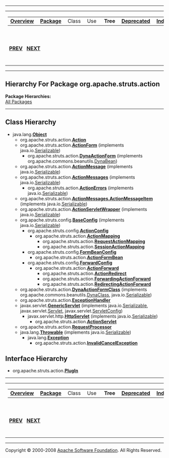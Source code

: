 ------------------------------------------------------------------------

<span id="navbar_top"></span> [](#skip-navbar_top "Skip navigation links")

<table>
<colgroup>
<col width="50%" />
<col width="50%" />
</colgroup>
<tbody>
<tr class="odd">
<td align="left"><span id="navbar_top_firstrow"></span>
<table>
<tbody>
<tr class="odd">
<td align="left"><a href="../../../../overview-summary.html.md"><strong>Overview</strong></a> </td>
<td align="left"><a href="package-summary.html.md"><strong>Package</strong></a> </td>
<td align="left">Class </td>
<td align="left">Use </td>
<td align="left"> <strong>Tree</strong> </td>
<td align="left"><a href="../../../../deprecated-list.html.md"><strong>Deprecated</strong></a> </td>
<td align="left"><a href="../../../../index-all.html.md"><strong>Index</strong></a> </td>
<td align="left"><a href="../../../../help-doc.html.md"><strong>Help</strong></a> </td>
</tr>
</tbody>
</table></td>
<td align="left"></td>
</tr>
<tr class="even">
<td align="left"> <a href="../../../../org/apache/struts/package-tree.html.md"><strong>PREV</strong></a>   <a href="../../../../org/apache/struts/chain/package-tree.html"><strong>NEXT</strong></a></td>
<td align="left"><a href="../../../../index.html.md?org/apache/struts/action/package-tree.html"><strong>FRAMES</strong></a>    <a href="package-tree.html"><strong>NO FRAMES</strong></a>    
<a href="../../../../allclasses-noframe.html.md"><strong>All Classes</strong></a></td>
</tr>
</tbody>
</table>

<span id="skip-navbar_top"></span>

------------------------------------------------------------------------

Hierarchy For Package org.apache.struts.action
----------------------------------------------

**Package Hierarchies:**  
[All Packages](../../../../overview-tree.html.md)

------------------------------------------------------------------------

Class Hierarchy
---------------

-   java.lang.[**Object**](http://java.sun.com/j2se/1.4.2/docs/api/java/lang/Object.html.md?is-external=true "class or interface in java.lang")
    -   org.apache.struts.action.[**Action**](../../../../org/apache/struts/action/Action.html.md "class in org.apache.struts.action")
    -   org.apache.struts.action.[**ActionForm**](../../../../org/apache/struts/action/ActionForm.html.md "class in org.apache.struts.action") (implements java.io.[Serializable](http://java.sun.com/j2se/1.4.2/docs/api/java/io/Serializable.html?is-external=true "class or interface in java.io"))
        -   org.apache.struts.action.[**DynaActionForm**](../../../../org/apache/struts/action/DynaActionForm.html.md "class in org.apache.struts.action") (implements org.apache.commons.beanutils.[DynaBean](http://commons.apache.org/beanutils/apidocs/org/apache/commons/beanutils/DynaBean.html?is-external=true "class or interface in org.apache.commons.beanutils"))
    -   org.apache.struts.action.[**ActionMessage**](../../../../org/apache/struts/action/ActionMessage.html.md "class in org.apache.struts.action") (implements java.io.[Serializable](http://java.sun.com/j2se/1.4.2/docs/api/java/io/Serializable.html?is-external=true "class or interface in java.io"))
    -   org.apache.struts.action.[**ActionMessages**](../../../../org/apache/struts/action/ActionMessages.html.md "class in org.apache.struts.action") (implements java.io.[Serializable](http://java.sun.com/j2se/1.4.2/docs/api/java/io/Serializable.html?is-external=true "class or interface in java.io"))
        -   org.apache.struts.action.[**ActionErrors**](../../../../org/apache/struts/action/ActionErrors.html.md "class in org.apache.struts.action") (implements java.io.[Serializable](http://java.sun.com/j2se/1.4.2/docs/api/java/io/Serializable.html?is-external=true "class or interface in java.io"))
    -   org.apache.struts.action.[**ActionMessages.ActionMessageItem**](../../../../org/apache/struts/action/ActionMessages.ActionMessageItem.html.md "class in org.apache.struts.action") (implements java.io.[Serializable](http://java.sun.com/j2se/1.4.2/docs/api/java/io/Serializable.html?is-external=true "class or interface in java.io"))
    -   org.apache.struts.action.[**ActionServletWrapper**](../../../../org/apache/struts/action/ActionServletWrapper.html.md "class in org.apache.struts.action") (implements java.io.[Serializable](http://java.sun.com/j2se/1.4.2/docs/api/java/io/Serializable.html?is-external=true "class or interface in java.io"))
    -   org.apache.struts.config.[**BaseConfig**](../../../../org/apache/struts/config/BaseConfig.html.md "class in org.apache.struts.config") (implements java.io.[Serializable](http://java.sun.com/j2se/1.4.2/docs/api/java/io/Serializable.html?is-external=true "class or interface in java.io"))
        -   org.apache.struts.config.[**ActionConfig**](../../../../org/apache/struts/config/ActionConfig.html.md "class in org.apache.struts.config")
            -   org.apache.struts.action.[**ActionMapping**](../../../../org/apache/struts/action/ActionMapping.html.md "class in org.apache.struts.action")
                -   org.apache.struts.action.[**RequestActionMapping**](../../../../org/apache/struts/action/RequestActionMapping.html.md "class in org.apache.struts.action")
                -   org.apache.struts.action.[**SessionActionMapping**](../../../../org/apache/struts/action/SessionActionMapping.html.md "class in org.apache.struts.action")
        -   org.apache.struts.config.[**FormBeanConfig**](../../../../org/apache/struts/config/FormBeanConfig.html.md "class in org.apache.struts.config")
            -   org.apache.struts.action.[**ActionFormBean**](../../../../org/apache/struts/action/ActionFormBean.html.md "class in org.apache.struts.action")
        -   org.apache.struts.config.[**ForwardConfig**](../../../../org/apache/struts/config/ForwardConfig.html.md "class in org.apache.struts.config")
            -   org.apache.struts.action.[**ActionForward**](../../../../org/apache/struts/action/ActionForward.html.md "class in org.apache.struts.action")
                -   org.apache.struts.action.[**ActionRedirect**](../../../../org/apache/struts/action/ActionRedirect.html.md "class in org.apache.struts.action")
                -   org.apache.struts.action.[**ForwardingActionForward**](../../../../org/apache/struts/action/ForwardingActionForward.html.md "class in org.apache.struts.action")
                -   org.apache.struts.action.[**RedirectingActionForward**](../../../../org/apache/struts/action/RedirectingActionForward.html.md "class in org.apache.struts.action")
    -   org.apache.struts.action.[**DynaActionFormClass**](../../../../org/apache/struts/action/DynaActionFormClass.html.md "class in org.apache.struts.action") (implements org.apache.commons.beanutils.[DynaClass](http://commons.apache.org/beanutils/apidocs/org/apache/commons/beanutils/DynaClass.html?is-external=true "class or interface in org.apache.commons.beanutils"), java.io.[Serializable](http://java.sun.com/j2se/1.4.2/docs/api/java/io/Serializable.html?is-external=true "class or interface in java.io"))
    -   org.apache.struts.action.[**ExceptionHandler**](../../../../org/apache/struts/action/ExceptionHandler.html.md "class in org.apache.struts.action")
    -   javax.servlet.[**GenericServlet**](http://java.sun.com/j2ee/1.4/docs/api/javax/servlet/GenericServlet.html.md?is-external=true "class or interface in javax.servlet") (implements java.io.[Serializable](http://java.sun.com/j2se/1.4.2/docs/api/java/io/Serializable.html?is-external=true "class or interface in java.io"), javax.servlet.[Servlet](http://java.sun.com/j2ee/1.4/docs/api/javax/servlet/Servlet.html?is-external=true "class or interface in javax.servlet"), javax.servlet.[ServletConfig](http://java.sun.com/j2ee/1.4/docs/api/javax/servlet/ServletConfig.html?is-external=true "class or interface in javax.servlet"))
        -   javax.servlet.http.[**HttpServlet**](http://java.sun.com/j2ee/1.4/docs/api/javax/servlet/http/HttpServlet.html.md?is-external=true "class or interface in javax.servlet.http") (implements java.io.[Serializable](http://java.sun.com/j2se/1.4.2/docs/api/java/io/Serializable.html?is-external=true "class or interface in java.io"))
            -   org.apache.struts.action.[**ActionServlet**](../../../../org/apache/struts/action/ActionServlet.html.md "class in org.apache.struts.action")
    -   org.apache.struts.action.[**RequestProcessor**](../../../../org/apache/struts/action/RequestProcessor.html.md "class in org.apache.struts.action")
    -   java.lang.[**Throwable**](http://java.sun.com/j2se/1.4.2/docs/api/java/lang/Throwable.html.md?is-external=true "class or interface in java.lang") (implements java.io.[Serializable](http://java.sun.com/j2se/1.4.2/docs/api/java/io/Serializable.html?is-external=true "class or interface in java.io"))
        -   java.lang.[**Exception**](http://java.sun.com/j2se/1.4.2/docs/api/java/lang/Exception.html.md?is-external=true "class or interface in java.lang")
            -   org.apache.struts.action.[**InvalidCancelException**](../../../../org/apache/struts/action/InvalidCancelException.html.md "class in org.apache.struts.action")

Interface Hierarchy
-------------------

-   org.apache.struts.action.[**PlugIn**](../../../../org/apache/struts/action/PlugIn.html.md "interface in org.apache.struts.action")

------------------------------------------------------------------------

<span id="navbar_bottom"></span> [](#skip-navbar_bottom "Skip navigation links")

<table>
<colgroup>
<col width="50%" />
<col width="50%" />
</colgroup>
<tbody>
<tr class="odd">
<td align="left"><span id="navbar_bottom_firstrow"></span>
<table>
<tbody>
<tr class="odd">
<td align="left"><a href="../../../../overview-summary.html.md"><strong>Overview</strong></a> </td>
<td align="left"><a href="package-summary.html.md"><strong>Package</strong></a> </td>
<td align="left">Class </td>
<td align="left">Use </td>
<td align="left"> <strong>Tree</strong> </td>
<td align="left"><a href="../../../../deprecated-list.html.md"><strong>Deprecated</strong></a> </td>
<td align="left"><a href="../../../../index-all.html.md"><strong>Index</strong></a> </td>
<td align="left"><a href="../../../../help-doc.html.md"><strong>Help</strong></a> </td>
</tr>
</tbody>
</table></td>
<td align="left"></td>
</tr>
<tr class="even">
<td align="left"> <a href="../../../../org/apache/struts/package-tree.html.md"><strong>PREV</strong></a>   <a href="../../../../org/apache/struts/chain/package-tree.html"><strong>NEXT</strong></a></td>
<td align="left"><a href="../../../../index.html.md?org/apache/struts/action/package-tree.html"><strong>FRAMES</strong></a>    <a href="package-tree.html"><strong>NO FRAMES</strong></a>    
<a href="../../../../allclasses-noframe.html.md"><strong>All Classes</strong></a></td>
</tr>
</tbody>
</table>

<span id="skip-navbar_bottom"></span>

------------------------------------------------------------------------

Copyright © 2000-2008 [Apache Software Foundation](http://www.apache.org/). All Rights Reserved.
